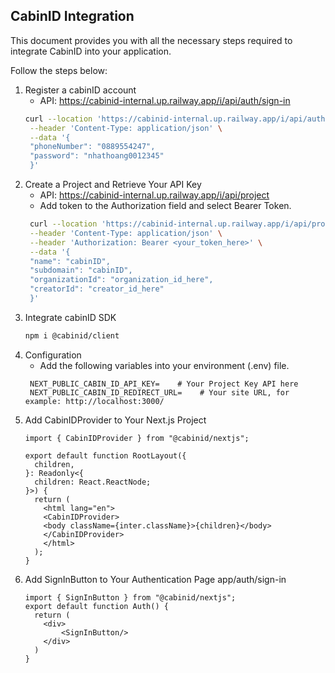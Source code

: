 ## CabinID Integration
This document provides you with all the necessary steps required to integrate CabinID into your application.

Follow the steps below:
1. Register a cabinID account
    - API: https://cabinid-internal.up.railway.app/i/api/auth/sign-in
   ```bash
   curl --location 'https://cabinid-internal.up.railway.app/i/api/auth/sign-in' \
    --header 'Content-Type: application/json' \
    --data '{
    "phoneNumber": "0889554247",
    "password": "nhathoang0012345"
    }'
    ```
2. Create a Project and Retrieve Your API Key
    - API: https://cabinid-internal.up.railway.app/i/api/project
    - Add token to the Authorization field and select Bearer Token.
   ```bash
    curl --location 'https://cabinid-internal.up.railway.app/i/api/project' \
    --header 'Content-Type: application/json' \
    --header 'Authorization: Bearer <your_token_here>' \
    --data '{
    "name": "cabinID",
    "subdomain": "cabinID",
    "organizationId": "organization_id_here",
    "creatorId": "creator_id_here"
    }'
   ```
3. Integrate cabinID SDK
    ```bash
   npm i @cabinid/client
    ```
4. Configuration
    - Add the following variables into your environment (.env) file.
   ```dotenv
    NEXT_PUBLIC_CABIN_ID_API_KEY=    # Your Project Key API here
    NEXT_PUBLIC_CABIN_ID_REDIRECT_URL=    # Your site URL, for example: http://localhost:3000/
    ```
5. Add CabinIDProvider to Your Next.js Project
    ```tsx
    import { CabinIDProvider } from "@cabinid/nextjs";

    export default function RootLayout({
      children,
    }: Readonly<{
      children: React.ReactNode;
    }>) {
      return (
        <html lang="en">
        <CabinIDProvider>
        <body className={inter.className}>{children}</body>
        </CabinIDProvider>
        </html>
      );
    }
    ```
6. Add SignInButton to Your Authentication Page app/auth/sign-in
    ```tsx
    import { SignInButton } from "@cabinid/nextjs";
    export default function Auth() {
      return (
        <div>
            <SignInButton/>
        </div>
      )
    }
    ```